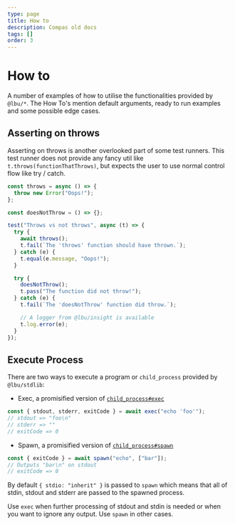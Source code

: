 ```yaml
---
type: page
title: How to
description: Compas old docs
tags: []
order: 3
---
```


# How to

A number of examples of how to utilise the functionalities provided by `@lbu/*`.
The How To's mention default arguments, ready to run examples and some possible
edge cases.

## Asserting on throws

Asserting on throws is another overlooked part of some test runners. This test
runner does not provide any fancy util like `t.throws(functionThatThrows)`, but
expects the user to use normal control flow like try / catch.

<!-- howto-test-pass-fail -->

```js
const throws = async () => {
  throw new Error("Oops!");
};

const doesNotThrow = () => {};

test("Throws vs not throws", async (t) => {
  try {
    await throws();
    t.fail(`The 'throws' function should have thrown.`);
  } catch (e) {
    t.equal(e.message, "Oops!");
  }

  try {
    doesNotThrow();
    t.pass("The function did not throw!");
  } catch (e) {
    t.fail(`The 'doesNotThrow' function did throw.`);

    // A logger from @lbu/insight is available
    t.log.error(e);
  }
});
```

## Execute Process

There are two ways to execute a program or `child_process` provided by
`@lbu/stdlib`:

- Exec, a promisified version of
  [`child_process#exec`](https://nodejs.org/api/child_process.html#child_process_child_process_exec_command_options_callback)

<!-- howto-exec -->

```js
const { stdout, stderr, exitCode } = await exec("echo 'foo'");
// stdout => "foo\n"
// stderr => ""
// exitCode => 0
```

<!-- howto-exec -->

- Spawn, a promisified version of
  [`child_process#spawn`](https://nodejs.org/api/child_process.html#child_process_child_process_spawn_command_args_options)

<!-- howto-spawn -->

```js
const { exitCode } = await spawn("echo", ["bar"]);
// Outputs "bar\n" on stdout
// exitCode => 0
```

<!-- howto-spawn -->

By default `{ stdio: "inherit" }` is passed to `spawn` which means that all of
stdin, stdout and stderr are passed to the spawned process.

Use `exec` when further processing of stdout and stdin is needed or when you
want to ignore any output. Use `spawn` in other cases.
